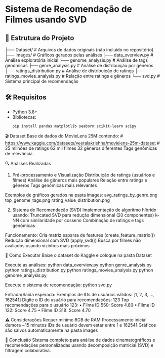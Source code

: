 # Sistema de Recomendação de Filmes usando SVD

## 📂 Estrutura do Projeto
├── Dataset/ # Arquivos de dados originais (não incluído no repositório)
├── images/ # Gráficos gerados pelas análises
├── data_overview.py # Análise exploratória inicial
├── genome_analysis.py # Análise de tags genômicas
├── genre_analysis.py # Análise de distribuição por gêneros
├── ratings_distribution.py # Análise de distribuição de ratings
├── ratings_movies_analysis.py # Relação entre ratings e gêneros
└── svd.py # Sistema principal de recomendação

## 🛠️ Requisitos
- Python 3.8+
- Bibliotecas:
  ```bash
  pip install pandas matplotlib seaborn scikit-learn scipy

🎬 Dataset
Base de dados do MovieLens 25M contendo: # https://www.kaggle.com/datasets/veeralakrishna/movielens-25m-dataset #
25 milhões de ratings
62 mil filmes
32 gêneros diferentes
Tags genômicas de relevância

🔍 Análises Realizadas
1. Pré-processamento e Visualização
Distribuição de ratings (usuários e filmes)
Análise de gêneros mais populares
Relação entre ratings e gêneros
Tags genômicas mais relevantes

Exemplos de gráficos gerados na pasta images:
avg_ratings_by_genre.png
top_genome_tags.png
rating_value_distribution.png

2. Sistema de Recomendação (SVD)
Implementação de algoritmo híbrido usando:
Truncated SVD para redução dimensional (20 componentes)
k-NN com similaridade por cosseno
Combinação de ratings e tags genômicas

Funcionamento:
Cria matriz esparsa de features (create_feature_matrix())
Redução dimensional com SVD (apply_svd())
Busca por filmes não avaliados usando vizinhos mais próximos

🚀 Como Executar
Baixe o dataset do Kaggle e coloque na pasta Dataset

Execute as análises:
python data_overview.py
python genre_analysis.py
python ratings_distribution.py
python ratings_movies_analysis.py
python genome_analysis.py

Execute o sistema de recomendação:
python svd.py

Entrada/Saída esperada:
Exemplos de IDs de usuários válidos: [1, 2, 3, ..., 162541]
Digite o ID do usuário para recomendações: 123
Top recomendações para o usuário 123:
• Filme ID 550: Score 4.80
• Filme ID 122: Score 4.75
• Filme ID 318: Score 4.70

⚠️ Considerações
Requer mínimo 8GB de RAM
Processamento inicial demora ~15 minutos
IDs de usuário devem estar entre 1 e 162541
Gráficos são salvos automaticamente na pasta images

📌 Conclusão
Sistema completo para análise de dados cinematográficos e recomendações personalizadas usando decomposição matricial (SVD) e filtragem colaborativa.
